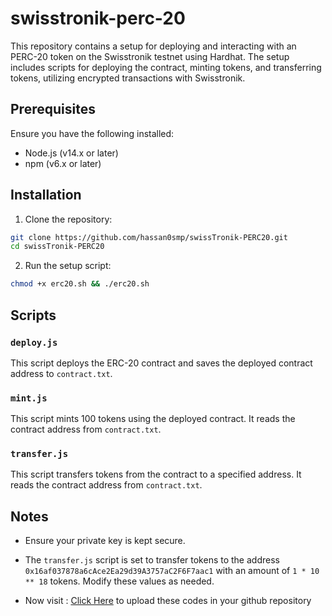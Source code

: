 # swisstronik-perc-20

This repository contains a setup for deploying and interacting with an PERC-20 token on the Swisstronik testnet using Hardhat. The setup includes scripts for deploying the contract, minting tokens, and transferring tokens, utilizing encrypted transactions with Swisstronik.

## Prerequisites
Ensure you have the following installed:

- Node.js (v14.x or later)
- npm (v6.x or later)

## Installation

1. Clone the repository:

```sh
git clone https://github.com/hassan0smp/swissTronik-PERC20.git
cd swissTronik-PERC20
```

2. Run the setup script:

```sh
chmod +x erc20.sh && ./erc20.sh
```


## Scripts

### `deploy.js`

This script deploys the ERC-20 contract and saves the deployed contract address to `contract.txt`.

### `mint.js`

This script mints 100 tokens using the deployed contract. It reads the contract address from `contract.txt`.

### `transfer.js`

This script transfers tokens from the contract to a specified address. It reads the contract address from `contract.txt`.

## Notes

- Ensure your private key is kept secure.
- The `transfer.js` script is set to transfer tokens to the address `0x16af037878a6cAce2Ea29d39A3757aC2F6F7aac1` with an amount of `1 * 10 ** 18` tokens. Modify these values as needed.
  
- Now visit : [Click Here](https://github.com/hassan0smp/SwissTronik-ERC20/blob/main/upload-to-github.md) to upload these codes in your github repository
